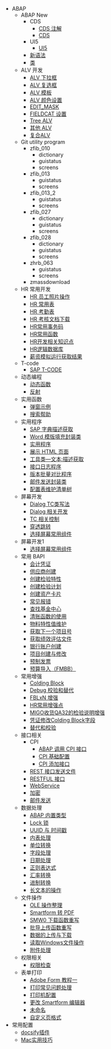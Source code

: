<!-- _sidebar.md -->
- ABAP
  - ABAP New
    - CDS
      - [CDS 注解](/ABAP/ABAP%20New/CDS/CDS%20%E6%B3%A8%E8%A7%A3.md)
      - [CDS](/ABAP/ABAP%20New/CDS/CDS.md)
    - UI5
      - [UI5](/ABAP/ABAP%20New/UI5/UI5.md)
    - [新语法](/ABAP/ABAP%20New/%E6%96%B0%E8%AF%AD%E6%B3%95.md)
    - [类](/ABAP/ABAP%20New/%E7%B1%BB.md)
  - ALV 开发
    - [ALV 下拉框](/ABAP/ALV%20%E5%BC%80%E5%8F%91/ALV%20%E4%B8%8B%E6%8B%89%E6%A1%86.md)
    - [ALV 复选框](/ABAP/ALV%20%E5%BC%80%E5%8F%91/ALV%20%E5%A4%8D%E9%80%89%E6%A1%86.md)
    - [ALV 模板](/ABAP/ALV%20%E5%BC%80%E5%8F%91/ALV%20%E6%A8%A1%E6%9D%BF.md)
    - [ALV 颜色设置](/ABAP/ALV%20%E5%BC%80%E5%8F%91/ALV%20%E9%A2%9C%E8%89%B2%E8%AE%BE%E7%BD%AE.md)
    - [EDIT_MASK](/ABAP/ALV%20%E5%BC%80%E5%8F%91/EDIT_MASK.md)
    - [FIELDCAT 设置](/ABAP/ALV%20%E5%BC%80%E5%8F%91/FIELDCAT%20%E8%AE%BE%E7%BD%AE.md)
    - [Tree ALV](/ABAP/ALV%20%E5%BC%80%E5%8F%91/Tree%20ALV.md)
    - [其他 ALV](/ABAP/ALV%20%E5%BC%80%E5%8F%91/%E5%85%B6%E4%BB%96%20ALV.md)
    - [复合ALV](/ABAP/ALV%20%E5%BC%80%E5%8F%91/%E5%A4%8D%E5%90%88ALV.md)
  - Git utility program
    - zfib_010
      - dictionary
      - guistatus
      - screens
    - zfib_013
      - guistatus
      - screens
    - zfib_013_2
      - guistatus
      - screens
    - zfib_027
      - dictionary
      - guistatus
      - screens
    - zfib_028
      - dictionary
      - guistatus
      - screens
    - zhrb_063
      - guistatus
      - screens
    - zmassdownload
  - HR 常用开发
    - [HR 员工照片操作](/ABAP/HR%20%E5%B8%B8%E7%94%A8%E5%BC%80%E5%8F%91/HR%20%E5%91%98%E5%B7%A5%E7%85%A7%E7%89%87%E6%93%8D%E4%BD%9C.md)
    - [HR 常用表](/ABAP/HR%20%E5%B8%B8%E7%94%A8%E5%BC%80%E5%8F%91/HR%20%E5%B8%B8%E7%94%A8%E8%A1%A8.md)
    - [HR 考勤表](/ABAP/HR%20%E5%B8%B8%E7%94%A8%E5%BC%80%E5%8F%91/HR%20%E8%80%83%E5%8B%A4%E8%A1%A8.md)
    - [HR 考核文档下载](/ABAP/HR%20%E5%B8%B8%E7%94%A8%E5%BC%80%E5%8F%91/HR%20%E8%80%83%E6%A0%B8%E6%96%87%E6%A1%A3%E4%B8%8B%E8%BD%BD.md)
    - [HR常用事务码](/ABAP/HR%20%E5%B8%B8%E7%94%A8%E5%BC%80%E5%8F%91/HR%E5%B8%B8%E7%94%A8%E4%BA%8B%E5%8A%A1%E7%A0%81.md)
    - [HR常用函数](/ABAP/HR%20%E5%B8%B8%E7%94%A8%E5%BC%80%E5%8F%91/HR%E5%B8%B8%E7%94%A8%E5%87%BD%E6%95%B0.md)
    - [HR开发相关知识点](/ABAP/HR%20%E5%B8%B8%E7%94%A8%E5%BC%80%E5%8F%91/HR%E5%BC%80%E5%8F%91%E7%9B%B8%E5%85%B3%E7%9F%A5%E8%AF%86%E7%82%B9.md)
    - [HR逻辑数据库](/ABAP/HR%20%E5%B8%B8%E7%94%A8%E5%BC%80%E5%8F%91/HR%E9%80%BB%E8%BE%91%E6%95%B0%E6%8D%AE%E5%BA%93.md)
    - [薪资模拟运行获取结果](/ABAP/HR%20%E5%B8%B8%E7%94%A8%E5%BC%80%E5%8F%91/%E8%96%AA%E8%B5%84%E6%A8%A1%E6%8B%9F%E8%BF%90%E8%A1%8C%E8%8E%B7%E5%8F%96%E7%BB%93%E6%9E%9C.md)
  - T-code
    - [SAP T-CODE](/ABAP/T-code/SAP%20T-CODE.md)
  - 动态编程
    - [动态函数](/ABAP/%E5%8A%A8%E6%80%81%E7%BC%96%E7%A8%8B/%E5%8A%A8%E6%80%81%E5%87%BD%E6%95%B0.md)
    - [反射](/ABAP/%E5%8A%A8%E6%80%81%E7%BC%96%E7%A8%8B/%E5%8F%8D%E5%B0%84.md)
  - 实用函数
    - [弹窗示例](/ABAP/%E5%AE%9E%E7%94%A8%E5%87%BD%E6%95%B0/%E5%BC%B9%E7%AA%97%E7%A4%BA%E4%BE%8B.md)
    - [搜索帮助](/ABAP/%E5%AE%9E%E7%94%A8%E5%87%BD%E6%95%B0/%E6%90%9C%E7%B4%A2%E5%B8%AE%E5%8A%A9.md)
  - 实用程序
    - [SAP 字典描述获取](/ABAP/%E5%AE%9E%E7%94%A8%E7%A8%8B%E5%BA%8F/SAP%20%E5%AD%97%E5%85%B8%E6%8F%8F%E8%BF%B0%E8%8E%B7%E5%8F%96.md)
    - [Word 模版填充封装类](/ABAP/%E5%AE%9E%E7%94%A8%E7%A8%8B%E5%BA%8F/Word%20%E6%A8%A1%E7%89%88%E5%A1%AB%E5%85%85%E5%B0%81%E8%A3%85%E7%B1%BB.md)
    - [实用程序](/ABAP/%E5%AE%9E%E7%94%A8%E7%A8%8B%E5%BA%8F/%E5%AE%9E%E7%94%A8%E7%A8%8B%E5%BA%8F.md)
    - [展示 HTML 页面](/ABAP/%E5%AE%9E%E7%94%A8%E7%A8%8B%E5%BA%8F/%E5%B1%95%E7%A4%BA%20HTML%20%E9%A1%B5%E9%9D%A2.md)
    - [工具类—文本:描述获取](/ABAP/%E5%AE%9E%E7%94%A8%E7%A8%8B%E5%BA%8F/%E5%B7%A5%E5%85%B7%E7%B1%BB%E2%80%94%E6%96%87%E6%9C%AC%3A%E6%8F%8F%E8%BF%B0%E8%8E%B7%E5%8F%96.md)
    - [接口日志程序](/ABAP/%E5%AE%9E%E7%94%A8%E7%A8%8B%E5%BA%8F/%E6%8E%A5%E5%8F%A3%E6%97%A5%E5%BF%97%E7%A8%8B%E5%BA%8F.md)
    - [版本批量对比程序](/ABAP/%E5%AE%9E%E7%94%A8%E7%A8%8B%E5%BA%8F/%E7%89%88%E6%9C%AC%E6%89%B9%E9%87%8F%E5%AF%B9%E6%AF%94%E7%A8%8B%E5%BA%8F.md)
    - [邮件发送封装类](/ABAP/%E5%AE%9E%E7%94%A8%E7%A8%8B%E5%BA%8F/%E9%82%AE%E4%BB%B6%E5%8F%91%E9%80%81%E5%B0%81%E8%A3%85%E7%B1%BB.md)
    - [配置表维护清单树](/ABAP/%E5%AE%9E%E7%94%A8%E7%A8%8B%E5%BA%8F/%E9%85%8D%E7%BD%AE%E8%A1%A8%E7%BB%B4%E6%8A%A4%E6%B8%85%E5%8D%95%E6%A0%91.md)
  - 屏幕开发
    - [Dialog TC类写法](/ABAP/%E5%B1%8F%E5%B9%95%E5%BC%80%E5%8F%91/Dialog%20TC%E7%B1%BB%E5%86%99%E6%B3%95.md)
    - [Dialog 相关开发](/ABAP/%E5%B1%8F%E5%B9%95%E5%BC%80%E5%8F%91/Dialog%20%E7%9B%B8%E5%85%B3%E5%BC%80%E5%8F%91.md)
    - [TC 相关控制](/ABAP/%E5%B1%8F%E5%B9%95%E5%BC%80%E5%8F%91/TC%20%E7%9B%B8%E5%85%B3%E6%8E%A7%E5%88%B6.md)
    - [穿透跳转](/ABAP/%E5%B1%8F%E5%B9%95%E5%BC%80%E5%8F%91/%E7%A9%BF%E9%80%8F%E8%B7%B3%E8%BD%AC.md)
    - [选择屏幕常用组件](/ABAP/%E5%B1%8F%E5%B9%95%E5%BC%80%E5%8F%91/%E9%80%89%E6%8B%A9%E5%B1%8F%E5%B9%95%E5%B8%B8%E7%94%A8%E7%BB%84%E4%BB%B6.md)
  - 屏幕开发1
    - [选择屏幕常用组件](/ABAP/%E5%B1%8F%E5%B9%95%E5%BC%80%E5%8F%911/%E9%80%89%E6%8B%A9%E5%B1%8F%E5%B9%95%E5%B8%B8%E7%94%A8%E7%BB%84%E4%BB%B6.md)
  - 常用 BAPI
    - [会计凭证](/ABAP/%E5%B8%B8%E7%94%A8%20BAPI/%E4%BC%9A%E8%AE%A1%E5%87%AD%E8%AF%81.md)
    - [供应商创建](/ABAP/%E5%B8%B8%E7%94%A8%20BAPI/%E4%BE%9B%E5%BA%94%E5%95%86%E5%88%9B%E5%BB%BA.md)
    - [创建检验特性](/ABAP/%E5%B8%B8%E7%94%A8%20BAPI/%E5%88%9B%E5%BB%BA%E6%A3%80%E9%AA%8C%E7%89%B9%E6%80%A7.md)
    - [创建检验计划](/ABAP/%E5%B8%B8%E7%94%A8%20BAPI/%E5%88%9B%E5%BB%BA%E6%A3%80%E9%AA%8C%E8%AE%A1%E5%88%92.md)
    - [创建资产卡片](/ABAP/%E5%B8%B8%E7%94%A8%20BAPI/%E5%88%9B%E5%BB%BA%E8%B5%84%E4%BA%A7%E5%8D%A1%E7%89%87.md)
    - [常见报错](/ABAP/%E5%B8%B8%E7%94%A8%20BAPI/%E5%B8%B8%E8%A7%81%E6%8A%A5%E9%94%99.md)
    - [查找基金中心](/ABAP/%E5%B8%B8%E7%94%A8%20BAPI/%E6%9F%A5%E6%89%BE%E5%9F%BA%E9%87%91%E4%B8%AD%E5%BF%83.md)
    - [清账函数的使用](/ABAP/%E5%B8%B8%E7%94%A8%20BAPI/%E6%B8%85%E8%B4%A6%E5%87%BD%E6%95%B0%E7%9A%84%E4%BD%BF%E7%94%A8.md)
    - [物料特性值维护](/ABAP/%E5%B8%B8%E7%94%A8%20BAPI/%E7%89%A9%E6%96%99%E7%89%B9%E6%80%A7%E5%80%BC%E7%BB%B4%E6%8A%A4.md)
    - [获取下一个项目号](/ABAP/%E5%B8%B8%E7%94%A8%20BAPI/%E8%8E%B7%E5%8F%96%E4%B8%8B%E4%B8%80%E4%B8%AA%E9%A1%B9%E7%9B%AE%E5%8F%B7.md)
    - [获取绩效评估文件](/ABAP/%E5%B8%B8%E7%94%A8%20BAPI/%E8%8E%B7%E5%8F%96%E7%BB%A9%E6%95%88%E8%AF%84%E4%BC%B0%E6%96%87%E4%BB%B6.md)
    - [银行账户创建](/ABAP/%E5%B8%B8%E7%94%A8%20BAPI/%E9%93%B6%E8%A1%8C%E8%B4%A6%E6%88%B7%E5%88%9B%E5%BB%BA.md)
    - [项目创建与修改](/ABAP/%E5%B8%B8%E7%94%A8%20BAPI/%E9%A1%B9%E7%9B%AE%E5%88%9B%E5%BB%BA%E4%B8%8E%E4%BF%AE%E6%94%B9.md)
    - [预制发票](/ABAP/%E5%B8%B8%E7%94%A8%20BAPI/%E9%A2%84%E5%88%B6%E5%8F%91%E7%A5%A8.md)
    - [预算导入（FMBB）](/ABAP/%E5%B8%B8%E7%94%A8%20BAPI/%E9%A2%84%E7%AE%97%E5%AF%BC%E5%85%A5%EF%BC%88FMBB%EF%BC%89.md)
  - 常用增强
    - [Colding Block](/ABAP/%E5%B8%B8%E7%94%A8%E5%A2%9E%E5%BC%BA/Colding%20Block.md)
    - [Debug 校验和替代](/ABAP/%E5%B8%B8%E7%94%A8%E5%A2%9E%E5%BC%BA/Debug%20%E6%A0%A1%E9%AA%8C%E5%92%8C%E6%9B%BF%E4%BB%A3.md)
    - [FBLxN 增强](/ABAP/%E5%B8%B8%E7%94%A8%E5%A2%9E%E5%BC%BA/FBLxN%20%E5%A2%9E%E5%BC%BA.md)
    - [HR常用增强点](/ABAP/%E5%B8%B8%E7%94%A8%E5%A2%9E%E5%BC%BA/HR%E5%B8%B8%E7%94%A8%E5%A2%9E%E5%BC%BA%E7%82%B9.md)
    - [MIGO收货QA32的检验说明增强](/ABAP/%E5%B8%B8%E7%94%A8%E5%A2%9E%E5%BC%BA/MIGO%E6%94%B6%E8%B4%A7QA32%E7%9A%84%E6%A3%80%E9%AA%8C%E8%AF%B4%E6%98%8E%E5%A2%9E%E5%BC%BA.md)
    - [凭证修改Colding Block字段](/ABAP/%E5%B8%B8%E7%94%A8%E5%A2%9E%E5%BC%BA/%E5%87%AD%E8%AF%81%E4%BF%AE%E6%94%B9Colding%20Block%E5%AD%97%E6%AE%B5.md)
    - [替代和校验](/ABAP/%E5%B8%B8%E7%94%A8%E5%A2%9E%E5%BC%BA/%E6%9B%BF%E4%BB%A3%E5%92%8C%E6%A0%A1%E9%AA%8C.md)
  - 接口相关
    - CPI
      - [ABAP 调用 CPI 接口](/ABAP/%E6%8E%A5%E5%8F%A3%E7%9B%B8%E5%85%B3/CPI/ABAP%20%E8%B0%83%E7%94%A8%20CPI%20%E6%8E%A5%E5%8F%A3.md)
      - [CPI 基础配置](/ABAP/%E6%8E%A5%E5%8F%A3%E7%9B%B8%E5%85%B3/CPI/CPI%20%E5%9F%BA%E7%A1%80%E9%85%8D%E7%BD%AE.md)
      - [CPI 添加接口](/ABAP/%E6%8E%A5%E5%8F%A3%E7%9B%B8%E5%85%B3/CPI/CPI%20%E6%B7%BB%E5%8A%A0%E6%8E%A5%E5%8F%A3.md)
    - [REST 接口发送文件](/ABAP/%E6%8E%A5%E5%8F%A3%E7%9B%B8%E5%85%B3/REST%20%E6%8E%A5%E5%8F%A3%E5%8F%91%E9%80%81%E6%96%87%E4%BB%B6.md)
    - [RESTFUL 接口](/ABAP/%E6%8E%A5%E5%8F%A3%E7%9B%B8%E5%85%B3/RESTFUL%20%E6%8E%A5%E5%8F%A3.md)
    - [WebService](/ABAP/%E6%8E%A5%E5%8F%A3%E7%9B%B8%E5%85%B3/WebService.md)
    - [加密](/ABAP/%E6%8E%A5%E5%8F%A3%E7%9B%B8%E5%85%B3/%E5%8A%A0%E5%AF%86.md)
    - [邮件发送](/ABAP/%E6%8E%A5%E5%8F%A3%E7%9B%B8%E5%85%B3/%E9%82%AE%E4%BB%B6%E5%8F%91%E9%80%81.md)
  - 数据处理
    - [ABAP 内置类型](/ABAP/%E6%95%B0%E6%8D%AE%E5%A4%84%E7%90%86/ABAP%20%E5%86%85%E7%BD%AE%E7%B1%BB%E5%9E%8B.md)
    - [Lock 锁](/ABAP/%E6%95%B0%E6%8D%AE%E5%A4%84%E7%90%86/Lock%20%E9%94%81.md)
    - [UUID 与 时间戳](/ABAP/%E6%95%B0%E6%8D%AE%E5%A4%84%E7%90%86/UUID%20%E4%B8%8E%20%E6%97%B6%E9%97%B4%E6%88%B3.md)
    - [内表处理](/ABAP/%E6%95%B0%E6%8D%AE%E5%A4%84%E7%90%86/%E5%86%85%E8%A1%A8%E5%A4%84%E7%90%86.md)
    - [单位转换](/ABAP/%E6%95%B0%E6%8D%AE%E5%A4%84%E7%90%86/%E5%8D%95%E4%BD%8D%E8%BD%AC%E6%8D%A2.md)
    - [字段处理](/ABAP/%E6%95%B0%E6%8D%AE%E5%A4%84%E7%90%86/%E5%AD%97%E6%AE%B5%E5%A4%84%E7%90%86.md)
    - [日期处理](/ABAP/%E6%95%B0%E6%8D%AE%E5%A4%84%E7%90%86/%E6%97%A5%E6%9C%9F%E5%A4%84%E7%90%86.md)
    - [正则表达式](/ABAP/%E6%95%B0%E6%8D%AE%E5%A4%84%E7%90%86/%E6%AD%A3%E5%88%99%E8%A1%A8%E8%BE%BE%E5%BC%8F.md)
    - [汇率转换](/ABAP/%E6%95%B0%E6%8D%AE%E5%A4%84%E7%90%86/%E6%B1%87%E7%8E%87%E8%BD%AC%E6%8D%A2.md)
    - [进制转换](/ABAP/%E6%95%B0%E6%8D%AE%E5%A4%84%E7%90%86/%E8%BF%9B%E5%88%B6%E8%BD%AC%E6%8D%A2.md)
    - [长文本的操作](/ABAP/%E6%95%B0%E6%8D%AE%E5%A4%84%E7%90%86/%E9%95%BF%E6%96%87%E6%9C%AC%E7%9A%84%E6%93%8D%E4%BD%9C.md)
  - 文件操作
    - [OLE 操作整理](/ABAP/%E6%96%87%E4%BB%B6%E6%93%8D%E4%BD%9C/OLE%20%E6%93%8D%E4%BD%9C%E6%95%B4%E7%90%86.md)
    - [Smartform 转 PDF](/ABAP/%E6%96%87%E4%BB%B6%E6%93%8D%E4%BD%9C/Smartform%20%E8%BD%AC%20PDF.md)
    - [SMW0 下载函数重写](/ABAP/%E6%96%87%E4%BB%B6%E6%93%8D%E4%BD%9C/SMW0%20%E4%B8%8B%E8%BD%BD%E5%87%BD%E6%95%B0%E9%87%8D%E5%86%99.md)
    - [批导上传函数重写](/ABAP/%E6%96%87%E4%BB%B6%E6%93%8D%E4%BD%9C/%E6%89%B9%E5%AF%BC%E4%B8%8A%E4%BC%A0%E5%87%BD%E6%95%B0%E9%87%8D%E5%86%99.md)
    - [数据的上传与下载](/ABAP/%E6%96%87%E4%BB%B6%E6%93%8D%E4%BD%9C/%E6%95%B0%E6%8D%AE%E7%9A%84%E4%B8%8A%E4%BC%A0%E4%B8%8E%E4%B8%8B%E8%BD%BD.md)
    - [读取Windows文件操作](/ABAP/%E6%96%87%E4%BB%B6%E6%93%8D%E4%BD%9C/%E8%AF%BB%E5%8F%96Windows%E6%96%87%E4%BB%B6%E6%93%8D%E4%BD%9C.md)
    - [附件处理](/ABAP/%E6%96%87%E4%BB%B6%E6%93%8D%E4%BD%9C/%E9%99%84%E4%BB%B6%E5%A4%84%E7%90%86.md)
  - 权限相关
    - [权限检查](/ABAP/%E6%9D%83%E9%99%90%E7%9B%B8%E5%85%B3/%E6%9D%83%E9%99%90%E6%A3%80%E6%9F%A5.md)
  - 表单打印
    - [Adobe Form 教程一](/ABAP/%E8%A1%A8%E5%8D%95%E6%89%93%E5%8D%B0/Adobe%20Form%20%E6%95%99%E7%A8%8B%E4%B8%80.md)
    - [打印常见问题处理](/ABAP/%E8%A1%A8%E5%8D%95%E6%89%93%E5%8D%B0/%E6%89%93%E5%8D%B0%E5%B8%B8%E8%A7%81%E9%97%AE%E9%A2%98%E5%A4%84%E7%90%86.md)
    - [打印机配置](/ABAP/%E8%A1%A8%E5%8D%95%E6%89%93%E5%8D%B0/%E6%89%93%E5%8D%B0%E6%9C%BA%E9%85%8D%E7%BD%AE.md)
    - [更改 Smartform 编辑器](/ABAP/%E8%A1%A8%E5%8D%95%E6%89%93%E5%8D%B0/%E6%9B%B4%E6%94%B9%20Smartform%20%E7%BC%96%E8%BE%91%E5%99%A8.md)
    - [未命名](/ABAP/%E8%A1%A8%E5%8D%95%E6%89%93%E5%8D%B0/%E6%9C%AA%E5%91%BD%E5%90%8D.md)
    - [自定义页格式](/ABAP/%E8%A1%A8%E5%8D%95%E6%89%93%E5%8D%B0/%E8%87%AA%E5%AE%9A%E4%B9%89%E9%A1%B5%E6%A0%BC%E5%BC%8F.md)
- 常用配置
  - [docsify插件](/%E5%B8%B8%E7%94%A8%E9%85%8D%E7%BD%AE/docsify%E6%8F%92%E4%BB%B6.md)
  - [Mac实用技巧](/%E5%B8%B8%E7%94%A8%E9%85%8D%E7%BD%AE/Mac%E5%AE%9E%E7%94%A8%E6%8A%80%E5%B7%A7.md)